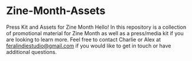 # Zine-Month-Assets
Press Kit and Assets for Zine Month
Hello! In this repository is a collection of promotional material for Zine Month as well as a press/media kit if you are looking to learn more.
Feel free to contact Charlie or Alex at feralindiestudio@gmail.com if you would like to get in touch or have additional questions.
